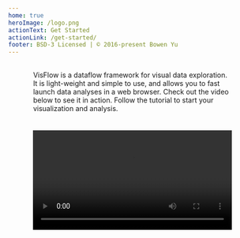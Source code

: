 ```yaml
---
home: true
heroImage: /logo.png
actionText: Get Started
actionLink: /get-started/
footer: BSD-3 Licensed | © 2016-present Bowen Yu
---
```


<p class="text-box" style="padding: 1rem; width: 80%; margin: 0 auto; position: relative;">
VisFlow is a dataflow framework for visual data exploration.
It is light-weight and simple to use, and allows you to fast launch data analyses in a web browser.
Check out the video below to see it in action.
Follow the <router-link to="/get-started/">tutorial</router-link> to start your visualization and analysis.
</p>
<div style="width: 80%; margin: 20px auto;">
<video width="100%" controls="">
  <source src="/video/intro.mp4" type="/video/mp4">
</video>
</div>
